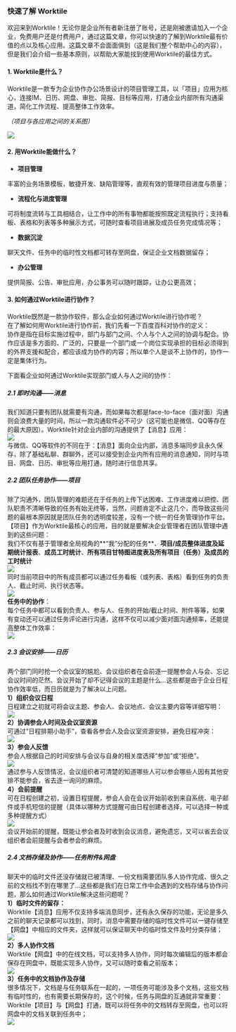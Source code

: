 ### 快速了解 Worktile

欢迎来到Worktile！无论你是企业所有者新注册了账号，还是刚被邀请加入一个企业，免费用户还是付费用户，通过这篇文章，你可以快速的了解到Worktile最有价值的点以及核心应用。这篇文章不会面面俱到（这是我们整个帮助中心的内容），但是我们会介绍一些基本原则，以帮助大家能找到使用Worktile的最佳方式。

#### 1. Worktile是什么？

Worktile是一款专为企业协作办公场景设计的项目管理工具，以「项目」应用为核心，连接IM、日历、网盘、审批、简报、目标等应用，打通企业内部所有沟通渠道，简化工作流程、提高整体工作效率。

_（项目与各应用之间的关系图）_

![](/assets/1-1.png)

#### 2. 用Worktile能做什么？

* **项目管理** 

丰富的业务场景模板，敏捷开发、缺陷管理等，直观有效的管理项目进度与质量；

* **流程化与进度管理**

可将制度流转与工具相结合，让工作中的所有事物都能按照既定流程执行；支持看板、表格和列表等多种展示方式，可随时查看项目进展及成员任务完成情况等；

* **数据沉淀**

聊天文件、任务中的临时性文档都可转存至网盘，保证企业文档数据留存；

* **办公管理** 

提供简报、公告、审批应用，办公事务可以随时跟踪，让办公更高效；

#### 3. 如何通过Worktile进行协作？

Worktile既然是一款协作软件，那么企业如何通过Worktile进行协作呢？  
在了解如何用Worktile进行协作前，我们先看一下百度百科对协作的定义：  
协作是指在目标实施过程中，部门与部门之间、个人与个人之间的协调与配合。协作应该是多方面的、广泛的，只要是一个部门或一个岗位实现承担的目标必须得到的外界支援和配合，都应该成为协作的内容；所以单个人是谈不上协作的，协作一定是集体行为。

下面看企业如何通过Worktile实现部门或人与人之间的协作：

##### 2.1 即时沟通——消息

我们知道只要有团队就需要有沟通，而如果每次都是face-to-face（面对面）沟通则会浪费大量的时间，所以一款沟通软件必不可少（这可能也是微信、QQ等存在的最大原因）。Worktile针对企业内部的沟通提供了【消息】应用：  
![](/assets/1-44.png)  
与微信、QQ等软件的不同在于：【消息】面向企业内部，消息多端同步且永久保存，除了基础私聊、群聊外，还可以接受到企业内所有应用的消息通知，同时与项目、网盘、日历、审批等应用打通，随时进行信息共享。

##### 2.2 团队任务协作——项目

除了沟通外，团队管理的难题还在于任务的上传下达困难、工作进度难以把控、团队职责不清晰导致的任务有始无终等，当然，问题肯定不止这几个，而导致这些问题的最根本原因就是团队任务的透明度较差，没有一个统一的任务管理协作平台。【项目】作为Worktile最核心的应用，目的就是要解决企业管理者在团队管理中遇到的这些问题：  
我们不仅有基于管理者全局视角的**“我”分配的任务**、**项目/成员整体进度及延期统计报表**、**成员工时统计**、**所有项目甘特图进度表及所有项目（任务）及成员的工时统计**  
![](/assets/工作台-管理者视角.gif)  
同时当前项目中的所有成员都可以通过任务看板（或列表、表格）看到任务的负责人、截止时间、执行状态等。  
![](/assets/任务属性.png)  
**任务中的协作**：  
每个任务中都可以看到负责人、参与人、任务的开始/截止时间、附件等等，如果有变动还可以通过任务评论进行沟通，这样不仅可以减少面对面沟通频率，还能提高整体工作效率：  
![](/assets/任务协作.gif)

##### 2.3 会议安排——日历

两个部门同时抢一个会议室的尴尬、会议组织者在会前逐一提醒参会人与会、忘记会议时间的茫然、会议开始了却不记得会议的主题是什么...这些都是由于企业日程协作效率低，而日历就是为了解决以上问题。  
**1）组织会议日程**  
日程建立之初就可将会议主题、参会人、会议地点、会议主要内容等详细写明：  
![](/assets/1-45.png)  
**2）协调参会人时间及会议室资源**  
可通过“日程排期小助手”，查看各参会人及会议室资源安排，避免日程冲突：  
![](/assets/1-46.png)  
**3）参会人反馈**  
参会人根据自己的时间安排与会议与自身的相关度选择“参加”或“拒绝”。  
![](/assets/1-47.png)  
通过参与人反馈情况，会议组织者可清楚的知道哪些人可以参会哪些人因有其他安排不能参会，省去逐一询问的麻烦。  
**4）会前提醒**  
可在日程创建之初，设置日程提醒，参会人会在会议开始前收到来自系统、电子邮件或手机短信的提醒（具体以哪种方式提醒可由日程创建者选择，可以选择一种或多种提醒方式）  
![](/assets/1-48.png)  
会议开始前的提醒，既能让参会者及时收到会议消息，避免遗忘，又可以省去会议组织者会前提醒与会者参会的麻烦。

##### 2.4 文档存储及协作——任务附件&网盘

聊天中的临时文件还没存储就已被清理、一份文档需要团队多人协作完成、很久之前的文档找不到在哪里了...这些都是我们在日常工作中会遇到的文档存储与协作问题，那么如何通过Worktile解决这些问题呢？  
**1）临时文件的留存：**  
Worktile【消息】应用不仅支持多端消息同步，还有永久保存的功能，无论是多久之前的聊天记录都可以找到，同时，消息中需要存储的临时性文件可以一键存储至【网盘】中相应的文件夹，这样就可以保证聊天中的临时性文件及时分类存储；  
![](/assets/1-49.png)  
**2）多人协作文档**  
Worktile【网盘】中的在线文档，可以支持多人协作，同时每次编辑后的版本都会保存在网盘中，既能实现多人协作，又可以随时查看之前版本；  
![](/assets/1-50.png)  
**3）任务中的文档协作及存储**  
很多情况下，文档是与任务联系在一起的，一项任务可能涉及多个文档，这些文档有临时性的，也有需要长期保存的，这个时候，任务与网盘的互通就非常重要：Worktile【项目】与【网盘】打通，既可以将任务中的文档转存至网盘，也可以将网盘中的文档关联到任务中；  
![](/assets/1-51.png)

